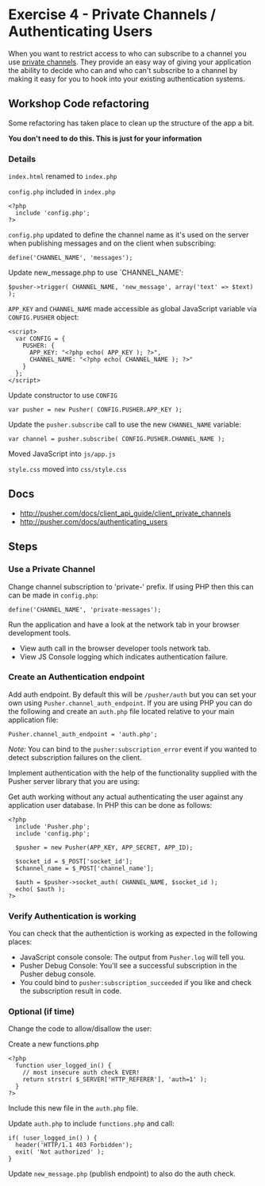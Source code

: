 # Exercise 4 - Private Channels / Authenticating Users

When you want to restrict access to who can subscribe to a channel you use [private channels](http://pusher.com/docs/private_channels). They provide an easy way of giving your application the ability to decide who can and who can't subscribe to a channel by making it easy for you to hook into your existing authentication systems.

## Workshop Code refactoring

Some refactoring has taken place to clean up the structure of the app a bit.

**You don't need to do this. This is just for your information**

### Details

`index.html` renamed to `index.php`

`config.php` included in `index.php`

    <?php
      include 'config.php';
    ?>
    
`config.php` updated to define the channel name as it's used on the server when publishing messages and on the client when subscribing:

    define('CHANNEL_NAME', 'messages');
      
Update new_message.php to use `CHANNEL_NAME':

    $pusher->trigger( CHANNEL_NAME, 'new_message', array('text' => $text) );      
    
`APP_KEY` and `CHANNEL_NAME` made accessible as global JavaScript variable via `CONFIG.PUSHER` object:

    <script>
  	  var CONFIG = {
  	    PUSHER: {
  	      APP_KEY: "<?php echo( APP_KEY ); ?>",
  	      CHANNEL_NAME: "<?php echo( CHANNEL_NAME ); ?>"
  	    }
  	  };
  	</script>
  	
Update constructor to use `CONFIG`

    var pusher = new Pusher( CONFIG.PUSHER.APP_KEY );
      
Update the `pusher.subscribe` call to use the new `CHANNEL_NAME` variable:

    var channel = pusher.subscribe( CONFIG.PUSHER.CHANNEL_NAME );
        
Moved JavaScript into `js/app.js`

`style.css` moved into `css/style.css` 

## Docs

* <http://pusher.com/docs/client_api_guide/client_private_channels>
* <http://pusher.com/docs/authenticating_users>

## Steps

### Use a Private Channel
  
Change channel subscription to 'private-' prefix. If using PHP then this can can be made in `config.php`:

    define('CHANNEL_NAME', 'private-messages');

Run the application and have a look at the network tab in your browser development tools. 

* View auth call in the browser developer tools network tab.
* View JS Console logging which indicates authentication failure.

### Create an Authentication endpoint
  
Add auth endpoint. By default this will be `/pusher/auth` but you can set your own using `Pusher.channel_auth_endpoint`. If you are using PHP you can do the following and create an `auth.php` file located relative to your main application file:
  
    Pusher.channel_auth_endpoint = 'auth.php';
  
*Note:* You can bind to the `pusher:subscription_error` event if you wanted to detect subscription failures on the client.
  
Implement authentication with the help of the functionality supplied with the Pusher server library that you are using:

Get auth working without any actual authenticating the user against any application user database. In PHP this can be done as follows:
    
    <?php
      include 'Pusher.php';
      include 'config.php';
    
      $pusher = new Pusher(APP_KEY, APP_SECRET, APP_ID);
    
      $socket_id = $_POST['socket_id'];
      $channel_name = $_POST['channel_name'];
    
      $auth = $pusher->socket_auth( CHANNEL_NAME, $socket_id );
      echo( $auth );
    ?>

### Verify Authentication is working
        
You can check that the authentiction is working as expected in the following places:

* JavaScript console console: The output from `Pusher.log` will tell you.
* Pusher Debug Console: You'll see a successful subscription in the Pusher debug console.
* You could bind to `pusher:subscription_succeeded` if you like and check the subscription result in code.

### Optional (if time)
    
Change the code to allow/disallow the user:

Create a new functions.php
    
    <?php
      function user_logged_in() {
        // most insecure auth check EVER!
        return strstr( $_SERVER['HTTP_REFERER'], 'auth=1' );
      }
    ?>
         
Include this new file in the `auth.php` file.
    
Update `auth.php` to include `functions.php` and call:
    
    if( !user_logged_in() ) {
      header('HTTP/1.1 403 Forbidden');
      exit( 'Not authorized' );
    }
    
Update `new_message.php` (publish endpoint) to also do the auth check.